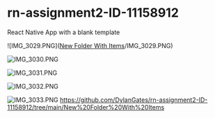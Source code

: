 # rn-assignment2-ID-11158912
React Native App with a blank template
<!-- First Run -->
![IMG_3029.PNG]([New Folder With Items](https://github.com/DylanGates/rn-assignment2-ID-11158912/tree/main/New%20Folder%20With%20Items)/IMG_3029.PNG)
<!-- Background Change -->
![IMG_3030.PNG](..%2F..%2F..%2F..%2FIMG_3030.PNG)
<!-- Text Change -->
![IMG_3031.PNG](..%2F..%2F..%2F..%2FIMG_3031.PNG)
<!-- Font Size Increase -->
![IMG_3032.PNG](..%2F..%2F..%2F..%2FIMG_3032.PNG)
<!-- Name in Bold -->
![IMG_3033.PNG](..%2F..%2F..%2F..%2FIMG_3033.PNG)
https://github.com/DylanGates/rn-assignment2-ID-11158912/tree/main/New%20Folder%20With%20Items
